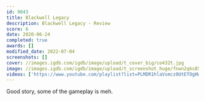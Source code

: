 ```yaml
---
id: 9043
title: Blackwell Legacy
description: Blackwell Legacy - Review
score: 6
date: 2020-06-24
completed: true
awards: []
modified_date: 2022-07-04
screenshots: []
cover: //images.igdb.com/igdb/image/upload/t_cover_big/co432t.jpg
image: //images.igdb.com/igdb/image/upload/t_screenshot_huge/fnwn2qks85ethnnnlfv0.jpg
videos: ['https://www.youtube.com/playlist?list=PLMDR1hlaVsmcz0UtETOgHWzGFA24XN9v0']
---
```

Good story, some of the gameplay is meh.